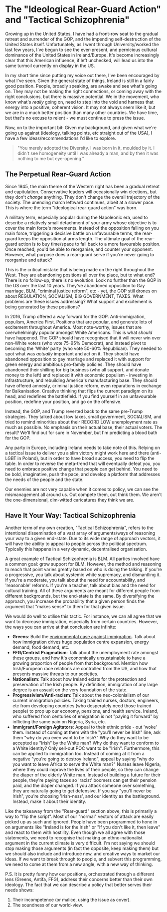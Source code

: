 # The "Ideological Rear-Guard Action" and "Tactical Schizophrenia"

Growing up in the United States, I have had a front-row seat to the gradual retreat and surrender of the GOP, and the impending self-destruction of the United States itself. Unfortunately, as I went through University/worked the last few years, I've begun to see the ever-present, and pernicious cultural dominance of the United States in Ireland/Europe. It's become increasingly clear that this American influence, if left unchecked, will lead us into the same turmoil currently on display in the US.

In my short time since putting my voice out there, I've been encouraged by what I've seen. Given the general state of things, Ireland is still in a fairly good position. People, broadly speaking, are awake and see what's going on. They may not be making the right connections, or coming away with the right conclusions, but there is massive potential. We in the movement, who know what's *really* going on, need to step into the void and harness that energy into a positive, coherent vision. It may not always seem like it, but we are in a much better position than many other countries. We have time, but that's no excuse to relent - we must continue to press the issue.

Now, on to the important bit: Given my background, and given what we're going up against (ideology, talking points, etc straight out of the USA), I have a few ideas/recommendations I'd like to explore.

> "You merely adopted the Diversity. I was born in it, moulded by it. I didn't see homogeneity until I was already a man, and by then it was nothing to me but eye-opening."


## The Perpetual Rear-Guard Action

Since 1945, the main theme of the Western right has been a gradual retreat and capitulation. Conservative leaders will occasionally win elections, but they don't *change* anything. They don't change the overall trajectory of the society. The unending march leftward continues, albeit at a slower pace. This is where the term "ideological rear-guard action" was born.

A military term, especially popular during the Napoleonic era, used to describe a relatively small detachment of your army whose objective is to cover the main force's movements. Instead of the opposition falling on you main force, triggering a decisive battle on unfavourable terms, the rear-guard keeps the opposition at arms length. The ultimate goal of the rear-guard action is to buy time/space to fall back to a more favourable position. Once reached, you'd be able to reorganise, and counter your opponent. However, what purpose does a rear-guard serve if you're never going to reorganise and attack?

This is the critical mistake that is being made on the right throughout the West. They are abandoning positions all over the place, but to what end? There is no follow-up, there is no evolution. Look no further than the GOP in the US over the last 10 years. They've abandoned opposition to Gay marriage, BLM, "criminal justice reform", etc - yet, the GOP still drones on about REGULATION, SOCIALISM, BIG GOVERNMENT, TAXES. What problems are these issues addressing? What support and excitement is being generated by these positions? 

In 2016, Trump offered a way forward for the GOP. Anti-immigration, populism, America First. Positions that are popular, and generate lots of excitement throughout America. Most note-worthy, issues that are overwhelmingly popular amongst White Americans. This is what *should* have happened. The GOP should have recognised that it will never win over non-White voters (who vote 75-95% Democrat), and instead pivot to becoming the 'White' party (who vote 50-60% Republican). They needed to spot what was *actually* important and act on it. They should have abandoned opposition to gay marriage and replaced it with support for green energy and ambitious pro-family policies. They should have abandoned their shilling for big business (who all support, and donate money to the left) and replaced it with economic populism - investing in infrastructure, and rebuilding America's manufacturing base. They should have offered amnesty, criminal justice reform, even reparations in exchange for Balkanisation. Creative thinking that flips the current paradigm on its head, and redefines the battlefield. If you find yourself in an unfavourable position, redefine your position, and go on the offensive.

Instead, the GOP, and Trump reverted back to the same pre-Trump strategies. They talked about low taxes, small government, SOCIALISM, and tried to remind minorities about their RECORD LOW unemployment rate as much as possible. No emphasis on their actual base, their actual voters. The result? We'll find out for sure in November, but I'm predicting a blood bath for the GOP.

Any party in Europe, including Ireland needs to take note of this. Relying on a tactical issue to deliver you a slim victory might work here and there (anti-LGBT in Poland), but in order to have broad success, you need to flip the table. In order to reverse the meta-trend that will eventually defeat you, you need to embrace positive change that people can get behind. You need to be bold, imaginative, push the pace, and develop a platform that addresses the needs of the people and the state. 

Our enemies are not very capable when it comes to policy, we can see the mismanagement all around us. Out compete them, out think them. We aren't the one-dimensional, dim-witted caricatures they think we are.


## Have It Your Way: Tactical Schizophrenia

Another term of my own creation, "Tactical Schizophrenia", refers to the intentional dissemination of a vast array of arguments/ways of reasoning your way to a given end-state. Due to its wide range of approach vectors, it will have the ability to appeal to people across the political spectrum. Typically this happens in a very dynamic, decentralised organisation.

A great example of Tactical Schizophrenia is BLM. All parties involved have a common goal: grow support for BLM. However, the method and reasoning to reach that point varies greatly based on who is doing the talking. If you're a progressive, you talk about systemic white supremacy, and dismantling it. If you're a moderate, you talk about the need for accountability, and 'reasonable' reforms. If you're a teacher, talk about bias and the need for cultural training. All of these arguments are meant for different people from different backgrounds, but the end-state is the same. By diversifying the approach, you increase the probability that a given person finds the argument that "makes sense" to them for that given issue.

We would do well to utilise this tactic. For instance, we can all agree that we want to decrease immigration, especially from certain countries. However, the ways you can arrive at that conclusion are infinite:

* **Greens**: Build the [environmental case against immigration](https://www.youtube.com/watch?v=0Sbr2gonz-M). Talk about how immigration drives huge population centre expansion, energy demand, food demand, etc.
* **FFG/Centrist Pragmatism**: Talk about the unemployment rate amongst these groups, and how it's economically unsustainable to have a growing proportion of people from that background. Mention how Irish/European race relations are controlled from the US, and how that presents massive threats to our societies.
* **Nationalism**: Talk about how Ireland exists for the protection and preservation of the Irish people. By definition, immigration of any large degree is an assault on the very foundation of the state.
* **Progressivism/Anti-racism**: Talk about the neo-colonialism of our current immigration policies. Taking trained nurses, doctors, engineers, etc from developing countries (who desperately need those trained people) to prop up our economy, pensions, and health service. Ireland, who suffered from centuries of emigration is not "paying it forward" by inflicting the same pain on Nigeria, Syria, etc.
* **Immigrant/Foreign Agitators**: Appeal to their ethnic pride - out 'woke' them. Instead of coming at them with the "you'll never be Irish" line, ask them "why do you even want to be Irish?" Why do they want to be accepted as "Irish" by the White man? Why do they want to conform to a White identity? Only sell-out POC want to be "Irish". Furthermore, this can be applied to immigration too. Instead of coming at it from a negative "you're going to destroy Ireland", appeal by saying "why do you want to leave Africa to serve the White man?" Nurses leave Nigeria, where they could improve the lives of their people, so they can change the diaper of the elderly White man. Instead of building a future for their people, they're paying taxes so 'racist' boomers can get their pension paid, and the diaper changed. If you attack someone over something, they are naturally going to get defensive. If you say "you'll never be Irish", you're choosing 'Irish-ness', and our identity as the battleground. Instead, make it about their identity.

Like the takeaway from the "Rear-guard" section above, this is primarily a way to "flip the script". Most of our "normal" vectors of attack are easily picked up as such and ignored. People have been programmed to hone in on arguments like "Ireland is for the Irish" or "If you don't like it, then leave" and react to them with hostility. Even though we all agree with those statements, we need to recognise that making an ethno-nationalist argument in the current climate is very difficult. I'm not saying we should stop making those arguments (in fact the opposite, keep making them) but we should also include and introduce new, and creative ways to market our ideas. If we want to break through to people, and subvert this programming, we need to come at them from a new angle, with a new way of thinking.

P.S. It is pretty funny how our positions, orchestrated through a different lens (Greens, Antifa, FFG), address their concerns better than their own ideology. The fact that we can describe a policy that better serves their needs shows:
1. Their incompetence (or malice, using the issue as cover).
2. The soundness of our world-view.